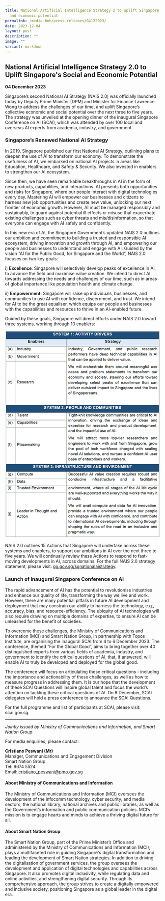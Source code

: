 ```yaml
---
title: National Artificial Intelligence Strategy 2 to uplift Singapore's social
  and economic potential
permalink: /media-hub/press-releases/04122023/
date: 2023-12-04
layout: post
description: ""
image: ""
variant: markdown
---
```

## National Artificial Intelligence Strategy 2.0 to Uplift Singapore's Social and Economic Potential

**04 December 2023**

Singapore’s second National AI Strategy (NAIS 2.0) was officially launched today by Deputy Prime Minister (DPM) and Minister for Finance Lawrence Wong to address the challenges of our time, and uplift Singapore’s collective economic and social potential over the next three to five years. The strategy was unveiled at the opening dinner of the inaugural Singapore Conference on AI (SCAI), which was attended by over 100 local and overseas AI experts from academia, industry, and government.

### Singapore’s Renewed National AI Strategy

In 2019, Singapore published our first National AI Strategy, outlining plans to deepen the use of AI to transform our economy. To demonstrate the usefulness of AI, we embarked on national AI projects in areas like Education, Healthcare, and Safety &amp; Security. We also invested in enablers to strengthen our AI ecosystem.

Since then, we have seen remarkable breakthroughs in AI in the form of new products, capabilities, and interactions. AI presents both opportunities and risks for Singapore, where our people interact with digital technologies every day. Mastering AI will empower our businesses and citizens to harness new job opportunities and create new value, unlocking our next frontier of economic growth. However, AI must be managed responsibly and sustainably, to guard against potential ill effects or misuse that exacerbate existing challenges such as cyber threats and mis/disinformation, so that everyone can engage with AI safely and confidently.

In this new era of AI, the Singapore Government’s updated NAIS 2.0 outlines our ambition and commitment to building a trusted and responsible AI ecosystem, driving innovation and growth through AI, and empowering our people and businesses to understand and engage with AI. Guided by the vision “AI for the Public Good, for Singapore and the World”, NAIS 2.0 focuses on two key goals:

i) **Excellence**: Singapore will selectively develop peaks of excellence in AI, to advance the field and maximise value creation. We intend to direct AI towards addressing the needs and challenges of our time, such as in areas of global importance like population health and climate change.

ii) **Empowerment**: Singapore will raise up individuals, businesses, and communities to use AI with confidence, discernment, and trust. We intend for AI to be the great equaliser, which equips our people and businesses with the capabilities and resources to thrive in an AI-enabled future.

Guided by these goals, Singapore will direct efforts under NAIS 2.0 toward three systems, working through 10 enablers:

![](/images/media-hub/press-release/2023/SCAI_full_table.png)

NAIS 2.0 outlines 15 Actions that Singapore will undertake across these systems and enablers, to support our ambitions in AI over the next three to five years. We will continually review these Actions to respond to fast-moving developments in AI, across domains. For the full NAIS 2.0 strategy statement, please visit: [go.gov.sg/sgnationalaistrategy](https://go.gov.sg/sgnationalaistrategy).

### Launch of Inaugural Singapore Conference on AI

The rapid advancement of AI has the potential to revolutionise industries and enhance our quality of life, transforming the way we live and work. However, there are many potential pitfalls in future AI development and deployment that may constrain our ability to harness the technology, e.g., accuracy, bias, and resource-efficiency. The ubiquity of AI technologies will also require drawing on multiple domains of expertise, to ensure AI can be unleashed for the benefit of societies.

To overcome these challenges, the Ministry of Communications and Information (MCI) and Smart Nation Group, in partnership with Topos Institute, are organising the inaugural SCAI from 4 to 6 December 2023. The conference, themed “For the Global Good”, aims to bring together over 40 distinguished experts from various fields of academia, industry, and government to identify the critical questions of AI, that, if answered, will enable AI to truly be developed and deployed for the global good.

The conference will focus on articulating these critical questions - including the importance and actionability of these challenges, as well as how to measure progress in addressing them. It is our hope that the development of these SCAI Questions will inspire global talent and focus the world’s attention on tackling these critical questions of AI. On 6 December, SCAI delegates will hold a press conference to announce the SCAI Questions.

For the full programme and list of participants at SCAI, please visit: scai.gov.sg.


---

*Jointly issued by Ministry of Communications and Information, and Smart Nation Group*

For media enquiries, please contact:

**Cristiano Peswani (Mr)**<br>
Manager, Communications and Engagement Division<br>
Smart Nation Group<br>
Tel: 9674 5524<br>
Email: cristiano_peswani@pmo.gov.sg

#### About Ministry of Communications and Information
The Ministry of Communications and Information (MCI) oversees the development of the infocomm technology, cyber security, and media sectors; the national library, national archives and public libraries; as well as the Government’s information and public communication policies. MCI’s mission is to engage hearts and minds to achieve a thriving digital future for all.

#### About Smart Nation Group
The Smart Nation Group, part of the Prime Minister’s Office and administered by the Ministry of Communications and Information (MCI), plays a multifaceted role in guiding Singapore's digital transformation and leading the development of Smart Nation strategies. In addition to driving the digitalisation of government services, the group oversees the development and application of digital technologies and capabilities across Singapore. It also promotes digital inclusivity, while regulating data and online activities, and strengthening digital security. Through its comprehensive approach, the group strives to create a digitally empowered and inclusive society, positioning Singapore as a global leader in the digital era.